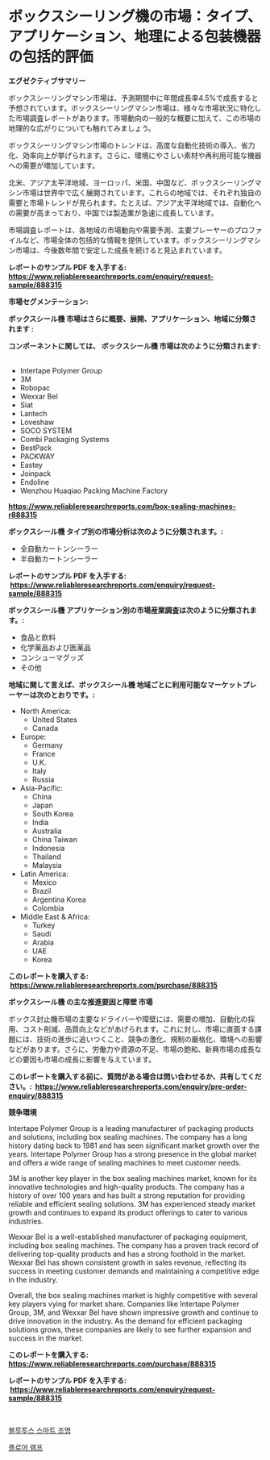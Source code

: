 <p><h1>ボックスシーリング機の市場：タイプ、アプリケーション、地理による包装機器の包括的評価</h1></p><p><strong>エグゼクティブサマリー</strong></p>
<p><p>ボックスシーリングマシン市場は、予測期間中に年間成長率4.5%で成長すると予想されています。ボックスシーリングマシン市場は、様々な市場状況に特化した市場調査レポートがあります。市場動向の一般的な概要に加えて、この市場の地理的な広がりについても触れてみましょう。</p><p>ボックスシーリングマシン市場のトレンドは、高度な自動化技術の導入、省力化、効率向上が挙げられます。さらに、環境にやさしい素材や再利用可能な機器への需要が増加しています。</p><p>北米、アジア太平洋地域、ヨーロッパ、米国、中国など、ボックスシーリングマシン市場は世界中で広く展開されています。これらの地域では、それぞれ独自の需要と市場トレンドが見られます。たとえば、アジア太平洋地域では、自動化への需要が高まっており、中国では製造業が急速に成長しています。</p><p>市場調査レポートは、各地域の市場動向や需要予測、主要プレーヤーのプロファイルなど、市場全体の包括的な情報を提供しています。ボックスシーリングマシン市場は、今後数年間で安定した成長を続けると見込まれています。</p></p>
<p><strong>レポートのサンプル PDF を入手する: <a href="https://www.reliableresearchreports.com/enquiry/request-sample/888315">https://www.reliableresearchreports.com/enquiry/request-sample/888315</a></strong></p>
<p><strong>市場セグメンテーション:</strong></p>
<p><strong> ボックスシール機 市場はさらに概要、展開、アプリケーション、地域に分類されます :</strong></p>
<p><strong>コンポーネントに関しては、 ボックスシール機 市場は次のように分類されます: &nbsp;</strong></p>
<p><ul><li>Intertape Polymer Group</li><li>3M</li><li>Robopac</li><li>Wexxar Bel</li><li>Siat</li><li>Lantech</li><li>Loveshaw</li><li>SOCO SYSTEM</li><li>Combi Packaging Systems</li><li>BestPack</li><li>PACKWAY</li><li>Eastey</li><li>Joinpack</li><li>Endoline</li><li>Wenzhou Huaqiao Packing Machine Factory</li></ul></p>
<p><strong><a href="https://www.reliableresearchreports.com/box-sealing-machines-r888315">https://www.reliableresearchreports.com/box-sealing-machines-r888315</a></strong></p>
<p><strong> ボックスシール機 タイプ別の市場分析は次のように分類されます。:</strong></p>
<p><ul><li>全自動カートンシーラー</li><li>半自動カートンシーラー</li></ul></p>
<p><strong>レポートのサンプル PDF を入手する: &nbsp;<a href="https://www.reliableresearchreports.com/enquiry/request-sample/888315">https://www.reliableresearchreports.com/enquiry/request-sample/888315</a></strong></p>
<p><strong> ボックスシール機 アプリケーション別の市場産業調査は次のように分類されます。:</strong></p>
<p><ul><li>食品と飲料</li><li>化学薬品および医薬品</li><li>コンシューマグッズ</li><li>その他</li></ul></p>
<p><strong>地域に関して言えば、ボックスシール機 地域ごとに利用可能なマーケットプレーヤーは次のとおりです。:</strong></p>
<p><ul>
    <li>
        North America:
        <ul>
            <li>United States</li>
            <li>Canada</li>
        </ul>
    </li>
    <li>
        Europe:
        <ul>
            <li>Germany</li>
            <li>France</li>
            <li>U.K.</li>
            <li>Italy</li>
            <li>Russia</li>
        </ul>
    </li>
    <li>
        Asia-Pacific:
        <ul>
            <li>China</li>
            <li>Japan</li>
            <li>South Korea</li>
            <li>India</li>
            <li>Australia</li>
            <li>China Taiwan</li>
            <li>Indonesia</li>
            <li>Thailand</li>
            <li>Malaysia</li>
        </ul>
    </li>
    <li>
        Latin America:
        <ul>
            <li>Mexico</li>
            <li>Brazil</li>
            <li>Argentina Korea</li>
            <li>Colombia</li>
        </ul>
    </li>
    <li>
        Middle East & Africa:
        <ul>
            <li>Turkey</li>
            <li>Saudi</li>
            <li>Arabia</li>
            <li>UAE</li>
            <li>Korea</li>
        </ul>
    </li>
    </ul></p>
<p><strong>このレポートを購入する: &nbsp;<a href="https://www.reliableresearchreports.com/purchase/888315">https://www.reliableresearchreports.com/purchase/888315</a></strong></p>
<p><strong>ボックスシール機 の主な推進要因と障壁 市場</strong></p>
<p><p>ボックス封止機市場の主要なドライバーや障壁には、需要の増加、自動化の採用、コスト削減、品質向上などがあげられます。これに対し、市場に直面する課題には、技術の進歩に追いつくこと、競争の激化、規制の厳格化、環境への影響などがあります。さらに、労働力や資源の不足、市場の飽和、新興市場の成長などの要因も市場の成長に影響を与えています。</p></p>
<p><strong>このレポートを購入する前に、質問がある場合は問い合わせるか、共有してください。:&nbsp; <a href="https://www.reliableresearchreports.com/enquiry/pre-order-enquiry/888315">https://www.reliableresearchreports.com/enquiry/pre-order-enquiry/888315</a></strong></p>
<p><strong>競争環境</strong></p>
<p><p>Intertape Polymer Group is a leading manufacturer of packaging products and solutions, including box sealing machines. The company has a long history dating back to 1981 and has seen significant market growth over the years. Intertape Polymer Group has a strong presence in the global market and offers a wide range of sealing machines to meet customer needs.</p><p>3M is another key player in the box sealing machines market, known for its innovative technologies and high-quality products. The company has a history of over 100 years and has built a strong reputation for providing reliable and efficient sealing solutions. 3M has experienced steady market growth and continues to expand its product offerings to cater to various industries.</p><p>Wexxar Bel is a well-established manufacturer of packaging equipment, including box sealing machines. The company has a proven track record of delivering top-quality products and has a strong foothold in the market. Wexxar Bel has shown consistent growth in sales revenue, reflecting its success in meeting customer demands and maintaining a competitive edge in the industry.</p><p>Overall, the box sealing machines market is highly competitive with several key players vying for market share. Companies like Intertape Polymer Group, 3M, and Wexxar Bel have shown impressive growth and continue to drive innovation in the industry. As the demand for efficient packaging solutions grows, these companies are likely to see further expansion and success in the market.</p></p>
<p><strong>このレポートを購入する: &nbsp; <a href="https://www.reliableresearchreports.com/purchase/888315">https://www.reliableresearchreports.com/purchase/888315</a></strong></p>
<p><strong>レポートのサンプル PDF を入手する: &nbsp;<a href="https://www.reliableresearchreports.com/enquiry/request-sample/888315">https://www.reliableresearchreports.com/enquiry/request-sample/888315</a></strong><strong></strong></p>
<p>&nbsp;</p>
<p><p><a href="https://github.com/wallacBahrtyinger567686/Market-Research-Report-List-1/blob/main/547253727754.md">블루투스 스마트 조명</a></p><p><a href="https://github.com/WilburKihn5676/Market-Research-Report-List-1/blob/main/456599727703.md">플로어 램프</a></p></p>